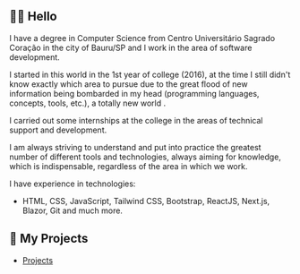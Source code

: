 ## 👋🏻 Hello

I have a degree in Computer Science from Centro Universitário Sagrado Coração in the city of Bauru/SP and I work in the area of software development.

I started in this world in the 1st year of college (2016), at the time I still didn't know exactly which area to pursue due to the great flood of new information being bombarded in my head (programming languages, concepts, tools, etc.), a totally new world .

I carried out some internships at the college in the areas of technical support and development.

I am always striving to understand and put into practice the greatest number of different tools and technologies, always aiming for knowledge, which is indispensable, regardless of the area in which we work.

I have experience in technologies:

- HTML, CSS, JavaScript, Tailwind CSS, Bootstrap, ReactJS, Next.js, Blazor, Git and much more.

## 📖 My Projects

- [Projects](https://zehguilherme.notion.site/zehguilherme/Portf-lio-8f8d3ac3378a4172b3761f2981bf5d06#9f2b2137034c489ea7da6a2e7fd0e890)
